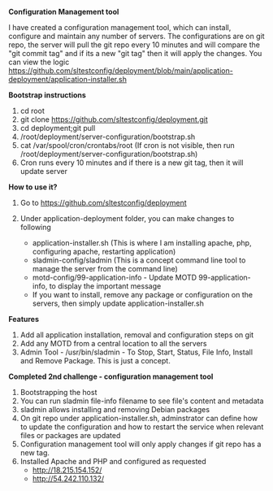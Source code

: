 **Configuration Management tool**

I have created a configuration management tool, which can install, configure and maintain any number of servers. The configurations are on git repo, the server will pull the git repo every 10 minutes and will compare the "git commit tag" and if its a new "git tag" then it will apply the changes. You can view the logic https://github.com/sltestconfig/deployment/blob/main/application-deployment/application-installer.sh

**Bootstrap instructions**

1) cd root
2) git clone https://github.com/sltestconfig/deployment.git
3) cd deployment;git pull
4) /root/deployment/server-configuration/bootstrap.sh
5) cat /var/spool/cron/crontabs/root (If cron is not visible, then run /root/deployment/server-configuration/bootstrap.sh)
6) Cron runs every 10 minutes and if there is a new git tag, then it will update server

**How to use it?**

1) Go to https://github.com/sltestconfig/deployment
2) Under application-deployment folder, you can make changes to following

   - application-installer.sh (This is where I am installing apache, php, configuring apache, restarting application)
   - sladmin-config/sladmin (This is a concept command line tool to manage the server from the command line)
   - motd-config/99-application-info - Update MOTD 99-application-info, to display the important message
   - If you want to install, remove any package or configuration on the servers, then simply update application-installer.sh

**Features**

1) Add all application installation, removal and configuration steps on git 
2) Add any MOTD from a central location to all the servers
3) Admin Tool - /usr/bin/sladmin - To Stop, Start, Status, File Info, Install and Remove Package. This is just a concept. 


**Completed 2nd challenge - configuration management tool**

1) Bootstrapping the host
2) You can run sladmin file-info filename to see file's content and metadata
3) sladmin allows installing and removing Debian packages
4) On git repo under application-installer.sh, adminstrator can define how to update the configuration and how to restart the service when relevant files or packages are updated
5) Configuration management tool will only apply changes if git repo has a new tag. 
6) Installed Apache and PHP and configured as requested
   - http://18.215.154.152/
   - http://54.242.110.132/
